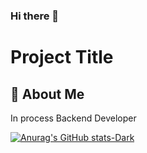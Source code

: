 ### Hi there 👋

# Project Title
## 🚀 About Me
In process Backend Developer

[![Anurag's GitHub stats-Dark](https://github-readme-stats.vercel.app/api?username=Wil-JsDev&show_icons=true&theme=dark#gh-dark-mode-only)](https://github.com/anuraghazra/github-readme-stats#gh-dark-mode-only)




<!--
**Wil-JsDev/Wil-jsDev** is a ✨ _special_ ✨ repository because its `README.md` (this file) appears on your GitHub profile.

Here are some ideas to get you started:

- 🔭 I’m currently working on ...
- 🌱 I’m currently learning ...
- 👯 I’m looking to collaborate on ...
- 🤔 I’m looking for help with ...
- 💬 Ask me about ...
- 📫 How to reach me: ...
- 😄 Pronouns: ...
- ⚡ Fun fact: ...
-->
